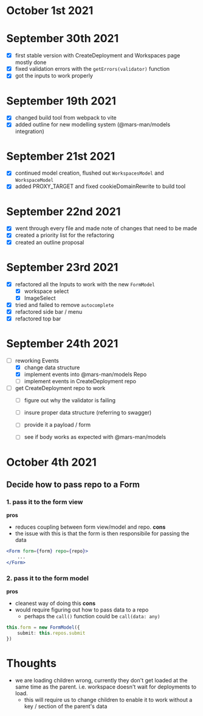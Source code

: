 # October 1st 2021

# September 30th 2021
- [x] first stable version with CreateDeployment and Workspaces page mostly done
- [x] fixed validation errors with the `getErrors(validator)` function
- [x] got the inputs to work properly

# September 19th 2021
- [x] changed build tool from webpack to vite
- [x] added outline for new modelling system (@mars-man/models integration)
# September 21st 2021
- [x] continued model creation, flushed out `WorkspacesModel` and `WorkspaceModel`
- [x] added PROXY_TARGET and fixed cookieDomainRewrite to build tool
# September 22nd 2021
- [x] went through every file and made note of changes that need to be made
- [x] created a priority list for the refactoring
- [x] created an outline proposal
# September 23rd 2021
- [x] refactored all the Inputs to work with the new `FormModel`
    - [x] workspace select
    - [x] ImageSelect
- [x] tried and failed to remove `autocomplete`
- [x] refactored side bar / menu
- [x] refactored top bar
# September 24th 2021
- [ ] reworking Events
    - [x] change data structure
    - [x] implement events into @mars-man/models Repo
    - [ ] implement events in CreateDeployment repo
- [ ] get CreateDeployment repo to work
    - [ ] figure out why the validator is failing
    - [ ] insure proper data structure (referring to swagger)
    - [ ] provide it a payload / form
    - [ ] see if body works as expected with @mars-man/models


# October 4th 2021
## Decide how to pass repo to a Form
### 1. pass it to the form view
**pros**
- reduces coupling between form view/model and repo.
**cons**
- the issue with this is that the form is then responsibile for passing the data

```jsx
<Form form={form} repo={repo}>
    ...
</Form>
```

### 2. pass it to the form model
**pros** 
- cleanest way of doing this
**cons**
- would require figuring out how to pass data to a repo
    - perhaps the `call()` function could be `call(data: any)`
```ts
this.form = new FormModel({
    submit: this.repos.submit 
})
```


# Thoughts
- we are loading children wrong, currently they don't get loaded at the same time as the parent. i.e. workspace doesn't wait for deployments to load.
    - this will require us to change children to enable it to work without a key / section of the parent's data